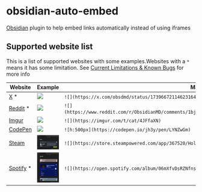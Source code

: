 # obsidian-auto-embed
[Obsidian](https://obsidian.md/) plugin to help embed links automatically instead of using iframes

## Supported website list
This is a list of supported websites with some examples.Websites with a `*` means it has some limitation. See [Current Limitations & Known Bugs](README.md/#current-limitations--known-bugs) for more info

| Website | Example | Markdown |
|---|---|---|
|[X](https://x.com) *|<img src="readme-assets/examples/X-Example.gif" width="400px"/>|`![](https://x.com/obsdmd/status/1739667211462316449)`|
|[Reddit](https://www.reddit.com/) *|<img src="readme-assets/examples/Reddit-Example.gif" width="400px"/>|`![](https://www.reddit.com/r/ObsidianMD/comments/1bji8i4/obsidian_sync_now_starts_at_4_per_month_with_the/)`|
|[Imgur](https://imgur.com/)|<img src="readme-assets/examples/Imgur-Example.gif" width="400px"/>|`![](https://imgur.com/t/cat/4JFfaXN)`|
|[CodePen](https://codepen.io/)|<img src="readme-assets/examples/CodePen-Example.gif" width="400px"/>|`![h:500px](https://codepen.io/jh3y/pen/LYNZwGm)`|
|[Steam](https://store.steampowered.com/)|<img src="readme-assets/examples/Steam-Example.png" width="400px"/>|`![](https://store.steampowered.com/app/367520/Hollow_Knight/)`|
|[Spotify](https://open.spotify.com/) *|<img src="readme-assets/examples/Spotify-Example.png" width="400px"/>|`![](https://open.spotify.com/album/06mXfvDsRZNfnsGZvX2zpb)`|